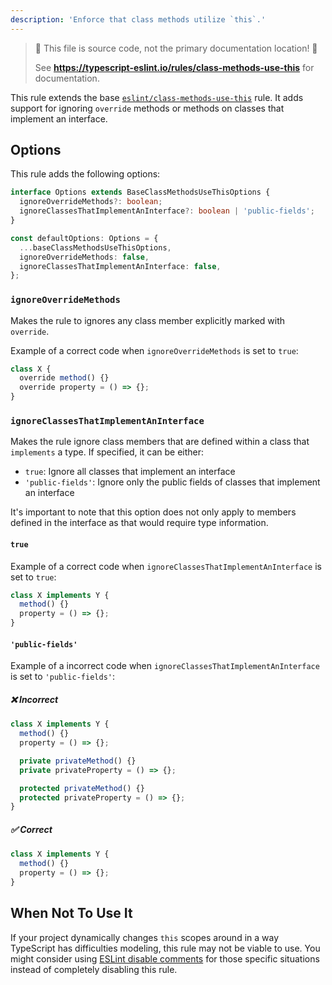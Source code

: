 ```yaml
---
description: 'Enforce that class methods utilize `this`.'
---
```


> 🛑 This file is source code, not the primary documentation location! 🛑
>
> See **https://typescript-eslint.io/rules/class-methods-use-this** for documentation.

This rule extends the base [`eslint/class-methods-use-this`](https://eslint.org/docs/rules/class-methods-use-this) rule.
It adds support for ignoring `override` methods or methods on classes that implement an interface.

## Options

This rule adds the following options:

```ts
interface Options extends BaseClassMethodsUseThisOptions {
  ignoreOverrideMethods?: boolean;
  ignoreClassesThatImplementAnInterface?: boolean | 'public-fields';
}

const defaultOptions: Options = {
  ...baseClassMethodsUseThisOptions,
  ignoreOverrideMethods: false,
  ignoreClassesThatImplementAnInterface: false,
};
```

### `ignoreOverrideMethods`

Makes the rule to ignores any class member explicitly marked with `override`.

Example of a correct code when `ignoreOverrideMethods` is set to `true`:

```ts option='{ "ignoreOverrideMethods": true }' showPlaygroundButton
class X {
  override method() {}
  override property = () => {};
}
```

### `ignoreClassesThatImplementAnInterface`

Makes the rule ignore class members that are defined within a class that `implements` a type.
If specified, it can be either:

- `true`: Ignore all classes that implement an interface
- `'public-fields'`: Ignore only the public fields of classes that implement an interface

It's important to note that this option does not only apply to members defined in the interface as that would require type information.

#### `true`

Example of a correct code when `ignoreClassesThatImplementAnInterface` is set to `true`:

```ts option='{ "ignoreClassesThatImplementAnInterface": true }' showPlaygroundButton
class X implements Y {
  method() {}
  property = () => {};
}
```

#### `'public-fields'`

Example of a incorrect code when `ignoreClassesThatImplementAnInterface` is set to `'public-fields'`:

<!--tabs-->

##### ❌ Incorrect

```ts
class X implements Y {
  method() {}
  property = () => {};

  private privateMethod() {}
  private privateProperty = () => {};

  protected privateMethod() {}
  protected privateProperty = () => {};
}
```

##### ✅ Correct

```ts
class X implements Y {
  method() {}
  property = () => {};
}
```

## When Not To Use It

If your project dynamically changes `this` scopes around in a way TypeScript has difficulties modeling, this rule may not be viable to use.
You might consider using [ESLint disable comments](https://eslint.org/docs/latest/use/configure/rules#using-configuration-comments-1) for those specific situations instead of completely disabling this rule.
